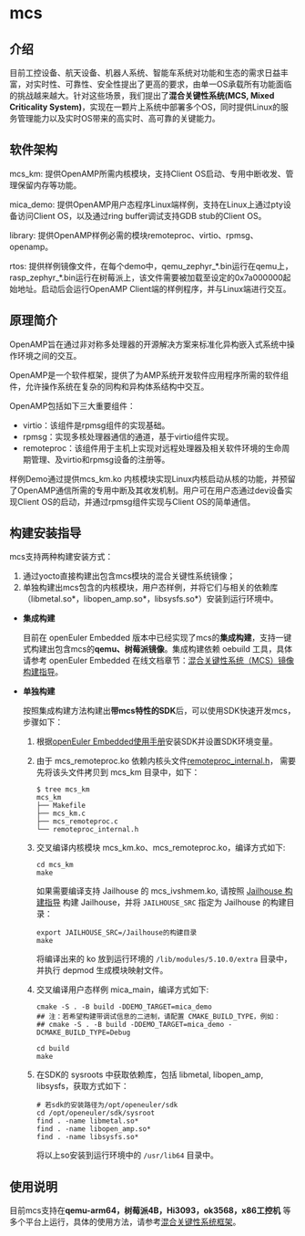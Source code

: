 # mcs

## 介绍

目前工控设备、航天设备、机器人系统、智能车系统对功能和生态的需求日益丰富，对实时性、可靠性、安全性提出了更高的要求，由单一OS承载所有功能面临的挑战越来越大。针对这些场景，我们提出了**混合关键性系统(MCS, Mixed Criticality System)**，实现在一颗片上系统中部署多个OS，同时提供Linux的服务管理能力以及实时OS带来的高实时、高可靠的关键能力。

## 软件架构

mcs_km:  提供OpenAMP所需内核模块，支持Client OS启动、专用中断收发、管理保留内存等功能。

mica_demo: 提供OpenAMP用户态程序Linux端样例，支持在Linux上通过pty设备访问Client OS，以及通过ring buffer调试支持GDB stub的Client OS。

library: 提供OpenAMP样例必需的模块remoteproc、virtio、rpmsg、openamp。

rtos: 提供样例镜像文件，在每个demo中，qemu_zephyr_\*.bin运行在qemu上，rasp_zephyr_\*.bin运行在树莓派上，该文件需要被加载至设定的0x7a000000起始地址。启动后会运行OpenAMP Client端的样例程序，并与Linux端进行交互。

## 原理简介

OpenAMP旨在通过非对称多处理器的开源解决方案来标准化异构嵌入式系统中操作环境之间的交互。

OpenAMP是一个软件框架，提供了为AMP系统开发软件应用程序所需的软件组件，允许操作系统在复杂的同构和异构体系结构中交互。

OpenAMP包括如下三大重要组件：

- virtio：该组件是rpmsg组件的实现基础。
- rpmsg：实现多核处理器通信的通道，基于virtio组件实现。
- remoteproc：该组件用于主机上实现对远程处理器及相关软件环境的生命周期管理、及virtio和rpmsg设备的注册等。

样例Demo通过提供mcs_km.ko 内核模块实现Linux内核启动从核的功能，并预留了OpenAMP通信所需的专用中断及其收发机制。用户可在用户态通过dev设备实现Client OS的启动，并通过rpmsg组件实现与Client OS的简单通信。

## 构建安装指导

mcs支持两种构建安装方式：

1. 通过yocto直接构建出包含mcs模块的混合关键性系统镜像；
2. 单独构建出mcs包含的内核模块，用户态样例，并将它们与相关的依赖库（libmetal.so\*，libopen_amp.so\*，libsysfs.so\*）安装到运行环境中。

- **集成构建**

  目前在 openEuler Embedded 版本中已经实现了mcs的**集成构建**，支持一键式构建出包含mcs的**qemu、树莓派镜像**。集成构建依赖 oebuild 工具，具体请参考 openEuler Embedded 在线文档章节：[混合关键性系统（MCS）镜像构建指导](https://openeuler.gitee.io/yocto-meta-openeuler/master/features/mica/mica_build.html)。

- **单独构建**

  按照集成构建方法构建出**带mcs特性的SDK**后，可以使用SDK快速开发mcs，步骤如下：

  1. 根据[openEuler Embedded使用手册](https://openeuler.gitee.io/yocto-meta-openeuler/master/getting_started/index.html#sdk)安装SDK并设置SDK环境变量。

  2. 由于 mcs_remoteproc.ko 依赖内核头文件[remoteproc_internal.h](https://gitee.com/openeuler/kernel/blob/5.10.0-153.12.0/drivers/remoteproc/remoteproc_internal.h)，
     需要先将该头文件拷贝到 mcs_km 目录中，如下：
     ```shell
     $ tree mcs_km
     mcs_km
     ├── Makefile
     ├── mcs_km.c
     ├── mcs_remoteproc.c
     └── remoteproc_internal.h
     ```

  3. 交叉编译内核模块 mcs_km.ko、mcs_remoteproc.ko，编译方式如下:
     ```shell
     cd mcs_km
     make
     ```

     如果需要编译支持 Jailhouse 的 mcs_ivshmem.ko, 请按照 [Jailhouse 构建指导](https://openeuler.gitee.io/yocto-meta-openeuler/master/features/jailhouse.html#mcs-sdk) 构建 Jailhouse，并将 `JAILHOUSE_SRC` 指定为 Jailhouse 的构建目录：
     ```shell
     export JAILHOUSE_SRC=/Jailhouse的构建目录
     make
     ```

     将编译出来的 ko 放到运行环境的 `/lib/modules/5.10.0/extra` 目录中，并执行 depmod 生成模块映射文件。

  4. 交叉编译用户态样例 mica_main，编译方式如下:
     ```shell
     cmake -S . -B build -DDEMO_TARGET=mica_demo
     ## 注：若希望构建带调试信息的二进制，请配置 CMAKE_BUILD_TYPE，例如：
     ## cmake -S . -B build -DDEMO_TARGET=mica_demo -DCMAKE_BUILD_TYPE=Debug

     cd build
     make
     ```

  5. 在SDK的 sysroots 中获取依赖库，包括 libmetal, libopen_amp, libsysfs，获取方式如下：
     ```shell
     # 若sdk的安装路径为/opt/openeuler/sdk
     cd /opt/openeuler/sdk/sysroot
     find . -name libmetal.so*
     find . -name libopen_amp.so*
     find . -name libsysfs.so*
     ```

     将以上so安装到运行环境中的 `/usr/lib64` 目录中。

## 使用说明

目前mcs支持在**qemu-arm64，树莓派4B，Hi3093，ok3568，x86工控机** 等多个平台上运行，具体的使用方法，请参考[混合关键性系统框架](https://openeuler.gitee.io/yocto-meta-openeuler/master/features/mica/index.html)。

